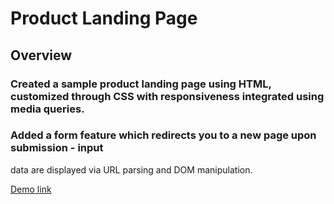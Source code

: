# Product Landing Page

## Overview
### Created a sample product landing page using HTML, customized through CSS with responsiveness integrated using media queries.
### Added a form feature which redirects you to a new page upon submission - input
data are displayed via URL parsing and DOM manipulation.

[Demo link](https://aaroncferrer.github.io/sample-landing-page/)
